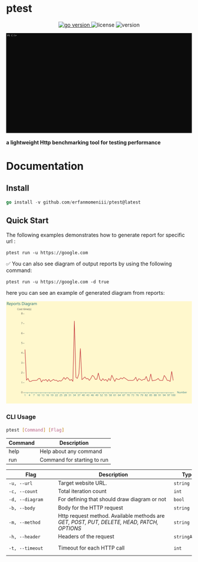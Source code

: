 # ptest
<p align="center">
<a href="https://pkg.go.dev/github.com/mehditeymorian/koi/v3?tab=doc"target="_blank">
    <img src="https://img.shields.io/badge/Go-1.19+-00ADD8?style=for-the-badge&logo=go" alt="go version" />
</a>

<img src="https://img.shields.io/badge/license-MIT-magenta?style=for-the-badge&logo=none" alt="license" />
<img src="https://img.shields.io/badge/Version-1.0.0-red?style=for-the-badge&logo=none" alt="version" />
</p>

<p align="center">
<img src="./assets/gif/ptest.gif" alt="ptest" />
</p>

<b>a lightweight Http benchmarking tool for testing performance</b>

# Documentation

## Install
``` go
go install -v github.com/erfanmomeniii/ptest@latest
```

## Quick Start

The following examples demonstrates how to generate report for specific url :
```
ptest run -u https://google.com
```

✅ You can also see diagram of output reports by using the following command:
```
ptest run -u https://google.com -d true
```
here you can see an example of generated diagram from reports:

<p align="center">
<img src="./assets/photo/diagram.png" alt="ptest" />
</p>

### CLI Usage

```bash
ptest [Command] [Flag]
```

| Command | Description                  | 
|---------|------------------------------|
| help    | Help about any command       |
| run     | Command for starting to run  |

| <div style="width:120px">Flag</div> | <div style="width:300px">Description</div>                                                 | Type          | Default                 |
|-------------------------------------|--------------------------------------------------------------------------------------------|---------------|-------------------------|
| `-u, --url`                         | Target website URL.                                                                        | `string`      | https://google.com      |
| `-c, --count`                       | Total iteration count                                                                      | `int`         | `1`                     |
| `-d, --diagram`                     | For defining that should draw diagram or not                                               | `bool`        | `false`                 |
| `-b, --body`                        | Body for the HTTP request                                                                  | `string`      | `''`                    |
| `-m, --method`                      | Http request method. Available methods  are *GET, POST, PUT, DELETE, HEAD, PATCH, OPTIONS* | `string`      | `GET`                   |
| `-h, --header`                      | Headers of the request                                                                     | `stringArray` | `''`                    |
| `-t, --timeout`                     | Timeout for each HTTP call                                                                 | `int`         | 10000000000(10 seconds) |
